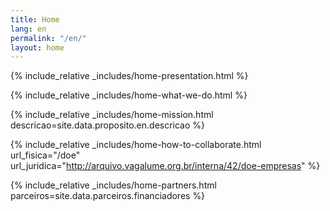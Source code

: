 ```yaml
---
title: Home
lang: en
permalink: "/en/"
layout: home
---
```


{% include_relative _includes/home-presentation.html %}

{% include_relative _includes/home-what-we-do.html %}

{% include_relative _includes/home-mission.html
  descricao=site.data.proposito.en.descricao %}


{% include_relative _includes/home-how-to-collaborate.html
  url_fisica="/doe"
  url_juridica="http://arquivo.vagalume.org.br/interna/42/doe-empresas" %}

{% include_relative _includes/home-partners.html
  parceiros=site.data.parceiros.financiadores %}
